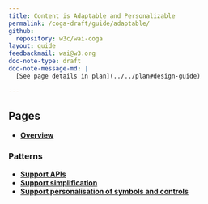 ```yaml
---
title: Content is Adaptable and Personalizable
permalink: /coga-draft/guide/adaptable/
github:
  repository: w3c/wai-coga
layout: guide
feedbackmail: wai@w3.org
doc-note-type: draft
doc-note-message-md: |
  [See page details in plan](../../plan#design-guide)

---
```


## Pages

- **[Overview](./)**

### Patterns

- **[Support APIs](./support-apis)**
- **[Support simplification](./support-simplification)**
- **[Support personalisation of symbols and controls](./support-personalisation)**
